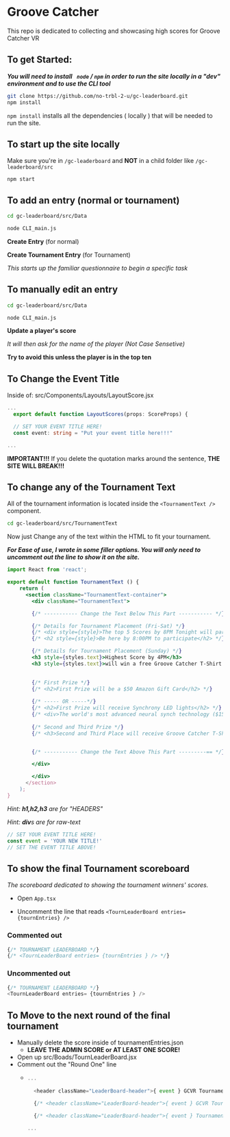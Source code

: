 # Groove Catcher
This repo is dedicated to collecting and showcasing high scores for Groove Catcher VR

## To get Started:

***You will need to install ``` node``` / ```npm``` in order to run the site locally in a "dev" environment and to use the CLI tool***

```sh
git clone https://github.com/no-trbl-2-u/gc-leaderboard.git
npm install
```
```npm install``` installs all the dependencies ( locally ) that will be needed to run the site.

## To start up the site locally
Make sure you're in ```/gc-leaderboard``` and **NOT** in a child folder like ```/gc-leaderboard/src```
```
npm start
```

## To add an entry (normal or tournament)
```sh
cd gc-leaderboard/src/Data

node CLI_main.js
```
**Create Entry** (for normal)

**Create Tournament Entry** (for Tournament)

*This starts up the familiar questionnaire to begin a specific task*

## To manually edit an entry

```sh
cd gc-leaderboard/src/Data

node CLI_main.js
```
**Update a player's score**

*It will then ask for the name of the player (Not Case Sensetive)*

**Try to avoid this unless the player is in the top ten**

## To Change the Event Title
Inside of: src/Components/Layouts/LayoutScore.jsx

```ts
...
  export default function LayoutScores(props: ScoreProps) {

  // SET YOUR EVENT TITLE HERE!
  const event: string = "Put your event title here!!!"

...
```

**IMPORTANT!!!**
If you delete the quotation marks around the sentence, **THE SITE WILL BREAK!!!**

## To change any of the Tournament Text
All of the tournament information is located inside the ```<TournamentText />``` component.

```sh
cd gc-leaderboard/src/TournamentText
```

Now just Change any of the text within the HTML to fit your tournament.

***For Ease of use, I wrote in some filler options. You will only need to uncomment out the line to show it on the site.***

```jsx
import React from 'react';

export default function TournamentText () {
    return (
      <section className="TournamentText-container">
        <div className="TournamentText">

        {/* ----------- Change the Text Below This Part ----------- */}

        {/* Details for Tournament Placement (Fri-Sat) */}
        {/* <div style={style}>The top 5 Scores by 8PM Tonight will participate in our final round with our most difficult level</div> */}
        {/* <h2 style={style}>Be here by 8:00PM to participate</h2> */}

        {/* Details for Tournament Placement (Sunday) */}
        <h3 style={styles.text}>Highest Score by 4PM</h3>
        <h3 style={styles.text}>will win a free Groove Catcher T-Shirt!</h3>
                

        {/* First Prize */}
        {/* <h2>First Prize will be a $50 Amazon Gift Card</h2> */}
        
        {/* ----- OR -----*/}
        {/* <h2>First Prize will receive Synchrony LED lights</h2> */}
        {/* <div>The world's most advanced neural synch technology ($150 value)</div> */}
       
        {/* Second and Third Prize */}
        {/* <h3>Second and Third Place will receive Groove Catcher T-Shirts</h3> */}


        {/* ----------- Change the Text Above This Part ---------== */}

        </div>

        </div>
      </section>
    );
}
```
*Hint: **h1,h2,h3** are for "HEADERS"*

*Hint: **div**s are for raw-text*

```js
// SET YOUR EVENT TITLE HERE!
const event = 'YOUR NEW TITLE!'
// SET THE EVENT TITLE ABOVE!
```

## To show the final Tournament scoreboard
*The scoreboard dedicated to showing the tournament winners' scores.*
* Open ```App.tsx```

* Uncomment the line that reads
```<TournLeaderBoard entries= {tournEntries} />```
### Commented out
```ts
{/* TOURNAMENT LEADERBOARD */}
{/* <TournLeaderBoard entries= {tournEntries } /> */}
```

### Uncommented out
```ts
{/* TOURNAMENT LEADERBOARD */}
<TournLeaderBoard entries= {tournEntries } />
```

## To Move to the next round of the final tournament
- Manually delete the score inside of tournamentEntries.json
  - **LEAVE THE ADMIN SCORE or AT LEAST ONE SCORE!**
- Open up src/Boads/TournLeaderBoard.jsx
- Comment out the "Round One" line
  - ```ts
    ...
      
      <header className="LeaderBoard-header">{ event } GCVR Tournament Round One!! </header>

      {/* <header className="LeaderBoard-header">{ event } GCVR Tournament Final Round!! </header> */}

      {/* <header className="LeaderBoard-header">{ event } Tournament Winner!!! </header> */}
    
    ...

    ```
